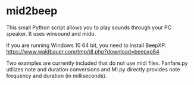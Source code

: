 # mid2beep

This small Python script allows you to play sounds through your PC speaker. It uses winsound and mido.

If you are running Windows 10 64 bit, you need to install BeepXP: https://www.waldbauer.com/tmp/dl.php?download=beepxp64

Two examples are currently included that do not use midi files. Fanfare.py utilizes note and duration conversions and MI.py directly provides note frequency and duration (in milliseconds).
